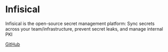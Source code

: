 # Infisical

Infisical is the open-source secret management platform: Sync secrets across your team/infrastructure, prevent secret leaks, and manage internal PKI

[GitHub](https://github.com/Infisical/infisical)